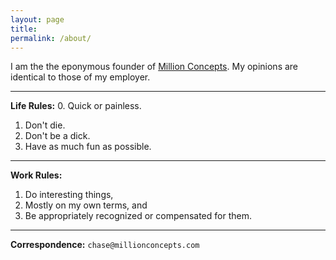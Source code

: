 ```yaml
---
layout: page
title:
permalink: /about/
---
```


I am the the eponymous founder of [Million Concepts](http://www.millionconcepts.com). My opinions are identical to those of my employer.

---

**Life Rules:**
0. Quick or painless.
1. Don't die.
2. Don't be a dick.
3. Have as much fun as possible.

---

**Work Rules:**
1. Do interesting things,
2. Mostly on my own terms, and
3. Be appropriately recognized or compensated for them.

---

**Correspondence:** `chase@millionconcepts.com`
